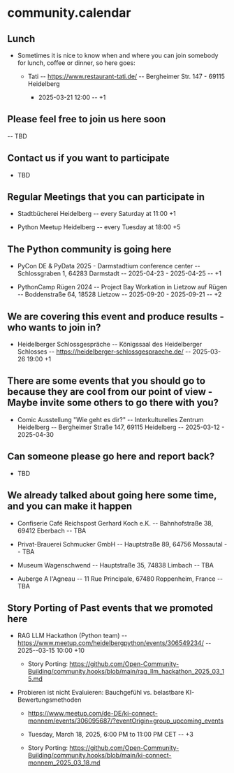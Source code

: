 community.calendar
==================

Lunch
-----

- Sometimes it is nice to know when and where you can join somebody for lunch, coffee or dinner, so here goes:

    - Tati -- https://www.restaurant-tati.de/ -- Bergheimer Str. 147 - 69115 Heidelberg
 
      - 2025-03-21 12:00 -- +1

Please feel free to join us here soon
-------------------------------------

-- TBD

Contact us if you want to participate
-------------------------------------

- TBD

Regular Meetings that you can participate in
--------------------------------------------

- Stadtbücherei Heidelberg -- every Saturday at 11:00 +1

- Python Meetup Heidelberg -- every Tuesday at 18:00 +5

The Python community is going here
----------------------------------

- PyCon DE & PyData 2025 - Darmstadtium conference center -- Schlossgraben 1, 64283 Darmstadt -- 2025-04-23 - 2025-04-25 -- +1

- PythonCamp Rügen 2024 -- Project Bay Workation in Lietzow auf Rügen -- Boddenstraße 64, 18528 Lietzow -- 2025-09-20 - 2025-09-21 -- +2

We are covering this event and produce results - who wants to join in?
----------------------------------------------------------------------

- Heidelberger Schlossgespräche -- Königssaal des Heidelberger Schlosses -- https://heidelberger-schlossgespraeche.de/ -- 2025-03-26 19:00 +1

There are some events that you should go to because they are cool from our point of view - Maybe invite some others to go there with you?
-----------------------------------------------------------------------------------------------------------------------------------------

- Comic Ausstellung "Wie geht es dir?" -- Interkulturelles Zentrum Heidelberg -- Bergheimer Straße 147, 69115 Heidelberg -- 2025-03-12 - 2025-04-30

Can someone please go here and report back?
-------------------------------------------

- TBD

We already talked about going here some time, and you can make it happen
------------------------------------------------------------------------

- Confiserie Café Reichspost Gerhard Koch e.K. -- Bahnhofstraße 38, 69412 Eberbach -- TBA

- Privat-Brauerei Schmucker GmbH -- Hauptstraße 89, 64756 Mossautal -- TBA

- Museum Wagenschwend -- Hauptstraße 35, 74838 Limbach -- TBA

- Auberge A l'Agneau -- 11 Rue Principale, 67480 Roppenheim, France -- TBA

Story Porting of Past events that we promoted here
--------------------------------------------------

- RAG LLM Hackathon (Python team) -- https://www.meetup.com/heidelbergpython/events/306549234/ -- 2025--03-15 10:00 +10

  - Story Porting: https://github.com/Open-Community-Building/community.hooks/blob/main/rag_llm_hackathon_2025_03_15.md

- Probieren ist nicht Evaluieren: Bauchgefühl vs. belastbare KI-Bewertungsmethoden

  - https://www.meetup.com/de-DE/ki-connect-monnem/events/306095687/?eventOrigin=group_upcoming_events
 
  - Tuesday, March 18, 2025, 6:00 PM to 11:00 PM CET -- +3

  - Story Porting: https://github.com/Open-Community-Building/community.hooks/blob/main/ki-connect-monnem_2025_03_18.md
